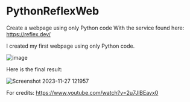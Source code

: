 # PythonReflexWeb
Create a webpage using only Python code
With the service found here: https://reflex.dev/

I created my first webpage using only Python code.

![image](https://github.com/SaezMD/PythonReflexWeb/assets/94844441/116a0f38-95a9-402d-b23c-a1029762eb07)


Here is the final result: 

![Screenshot 2023-11-27 121957](https://github.com/SaezMD/PythonReflexWeb/assets/94844441/cbfdcd01-4a09-4ffe-b0e8-bce937620704)


For credits: https://www.youtube.com/watch?v=2u7JlBEavx0
